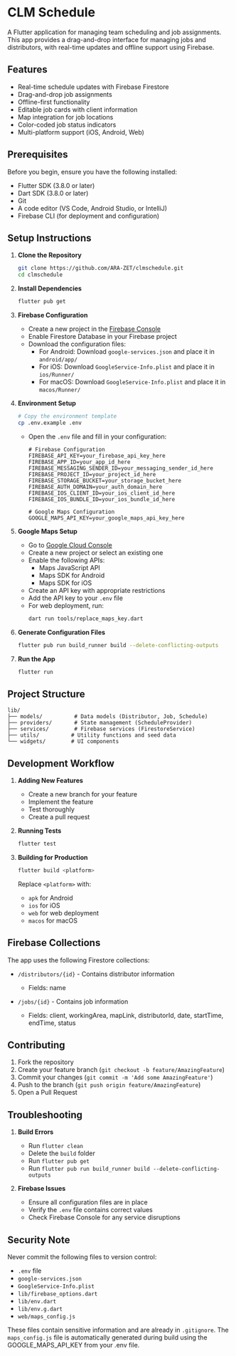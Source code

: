 # CLM Schedule

A Flutter application for managing team scheduling and job assignments. This app provides a drag-and-drop interface for managing jobs and distributors, with real-time updates and offline support using Firebase.

## Features

- Real-time schedule updates with Firebase Firestore
- Drag-and-drop job assignments
- Offline-first functionality
- Editable job cards with client information
- Map integration for job locations
- Color-coded job status indicators
- Multi-platform support (iOS, Android, Web)

## Prerequisites

Before you begin, ensure you have the following installed:

- Flutter SDK (3.8.0 or later)
- Dart SDK (3.8.0 or later)
- Git
- A code editor (VS Code, Android Studio, or IntelliJ)
- Firebase CLI (for deployment and configuration)

## Setup Instructions

1. **Clone the Repository**

   ```bash
   git clone https://github.com/ARA-ZET/clmschedule.git
   cd clmschedule
   ```

2. **Install Dependencies**

   ```bash
   flutter pub get
   ```

3. **Firebase Configuration**

   - Create a new project in the [Firebase Console](https://console.firebase.google.com/)
   - Enable Firestore Database in your Firebase project
   - Download the configuration files:
     - For Android: Download `google-services.json` and place it in `android/app/`
     - For iOS: Download `GoogleService-Info.plist` and place it in `ios/Runner/`
     - For macOS: Download `GoogleService-Info.plist` and place it in `macos/Runner/`

4. **Environment Setup**

   ```bash
   # Copy the environment template
   cp .env.example .env
   ```

   - Open the `.env` file and fill in your configuration:
     ```
     # Firebase Configuration
     FIREBASE_API_KEY=your_firebase_api_key_here
     FIREBASE_APP_ID=your_app_id_here
     FIREBASE_MESSAGING_SENDER_ID=your_messaging_sender_id_here
     FIREBASE_PROJECT_ID=your_project_id_here
     FIREBASE_STORAGE_BUCKET=your_storage_bucket_here
     FIREBASE_AUTH_DOMAIN=your_auth_domain_here
     FIREBASE_IOS_CLIENT_ID=your_ios_client_id_here
     FIREBASE_IOS_BUNDLE_ID=your_ios_bundle_id_here

     # Google Maps Configuration
     GOOGLE_MAPS_API_KEY=your_google_maps_api_key_here
     ```

5. **Google Maps Setup**

   - Go to [Google Cloud Console](https://console.cloud.google.com/)
   - Create a new project or select an existing one
   - Enable the following APIs:
     - Maps JavaScript API
     - Maps SDK for Android
     - Maps SDK for iOS
   - Create an API key with appropriate restrictions
   - Add the API key to your `.env` file
   - For web deployment, run:
     ```bash
     dart run tools/replace_maps_key.dart
     ```

5. **Generate Configuration Files**

   ```bash
   flutter pub run build_runner build --delete-conflicting-outputs
   ```

6. **Run the App**
   ```bash
   flutter run
   ```

## Project Structure

```
lib/
├── models/          # Data models (Distributor, Job, Schedule)
├── providers/       # State management (ScheduleProvider)
├── services/        # Firebase services (FirestoreService)
├── utils/          # Utility functions and seed data
└── widgets/        # UI components
```

## Development Workflow

1. **Adding New Features**

   - Create a new branch for your feature
   - Implement the feature
   - Test thoroughly
   - Create a pull request

2. **Running Tests**

   ```bash
   flutter test
   ```

3. **Building for Production**
   ```bash
   flutter build <platform>
   ```
   Replace `<platform>` with:
   - `apk` for Android
   - `ios` for iOS
   - `web` for web deployment
   - `macos` for macOS

## Firebase Collections

The app uses the following Firestore collections:

- `/distributors/{id}` - Contains distributor information

  - Fields: name

- `/jobs/{id}` - Contains job information
  - Fields: client, workingArea, mapLink, distributorId, date, startTime, endTime, status

## Contributing

1. Fork the repository
2. Create your feature branch (`git checkout -b feature/AmazingFeature`)
3. Commit your changes (`git commit -m 'Add some AmazingFeature'`)
4. Push to the branch (`git push origin feature/AmazingFeature`)
5. Open a Pull Request

## Troubleshooting

1. **Build Errors**

   - Run `flutter clean`
   - Delete the `build` folder
   - Run `flutter pub get`
   - Run `flutter pub run build_runner build --delete-conflicting-outputs`

2. **Firebase Issues**
   - Ensure all configuration files are in place
   - Verify the `.env` file contains correct values
   - Check Firebase Console for any service disruptions

## Security Note

Never commit the following files to version control:

- `.env` file
- `google-services.json`
- `GoogleService-Info.plist`
- `lib/firebase_options.dart`
- `lib/env.dart`
- `lib/env.g.dart`
- `web/maps_config.js`

These files contain sensitive information and are already in `.gitignore`. The `maps_config.js` file is automatically generated during build using the GOOGLE_MAPS_API_KEY from your .env file.
